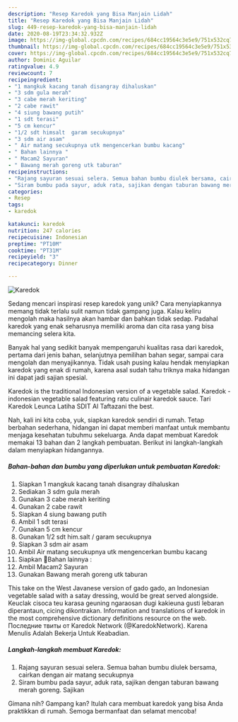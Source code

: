 ```yaml
---
description: "Resep Karedok yang Bisa Manjain Lidah"
title: "Resep Karedok yang Bisa Manjain Lidah"
slug: 449-resep-karedok-yang-bisa-manjain-lidah
date: 2020-08-19T23:34:32.932Z
image: https://img-global.cpcdn.com/recipes/684cc19564c3e5e9/751x532cq70/karedok-foto-resep-utama.jpg
thumbnail: https://img-global.cpcdn.com/recipes/684cc19564c3e5e9/751x532cq70/karedok-foto-resep-utama.jpg
cover: https://img-global.cpcdn.com/recipes/684cc19564c3e5e9/751x532cq70/karedok-foto-resep-utama.jpg
author: Dominic Aguilar
ratingvalue: 4.9
reviewcount: 7
recipeingredient:
- "1 mangkuk kacang tanah disangray dihaluskan"
- "3 sdm gula merah"
- "3 cabe merah keriting"
- "2 cabe rawit"
- "4 siung bawang putih"
- "1 sdt terasi"
- "5 cm kencur"
- "1/2 sdt himsalt  garam secukupnya"
- "3 sdm air asam"
- " Air matang secukupnya utk mengencerkan bumbu kacang"
- " Bahan lainnya "
- " Macam2 Sayuran"
- " Bawang merah goreng utk taburan"
recipeinstructions:
- "Rajang sayuran sesuai selera. Semua bahan bumbu diulek bersama, cairkan dengan air matang secukupnya"
- "Siram bumbu pada sayur, aduk rata, sajikan dengan taburan bawang merah goreng. Sajikan"
categories:
- Resep
tags:
- karedok

katakunci: karedok 
nutrition: 247 calories
recipecuisine: Indonesian
preptime: "PT10M"
cooktime: "PT31M"
recipeyield: "3"
recipecategory: Dinner

---
```



![Karedok](https://img-global.cpcdn.com/recipes/684cc19564c3e5e9/751x532cq70/karedok-foto-resep-utama.jpg)

Sedang mencari inspirasi resep karedok yang unik? Cara menyiapkannya memang tidak terlalu sulit namun tidak gampang juga. Kalau keliru mengolah maka hasilnya akan hambar dan bahkan tidak sedap. Padahal karedok yang enak seharusnya memiliki aroma dan cita rasa yang bisa memancing selera kita.

Banyak hal yang sedikit banyak mempengaruhi kualitas rasa dari karedok, pertama dari jenis bahan, selanjutnya pemilihan bahan segar, sampai cara mengolah dan menyajikannya. Tidak usah pusing kalau hendak menyiapkan karedok yang enak di rumah, karena asal sudah tahu triknya maka hidangan ini dapat jadi sajian spesial.

Karedok is the traditional Indonesian version of a vegetable salad. Karedok - indonesian vegetable salad featuring ratu culinair karedok sauce. Tari Karedok Leunca Latiha SDIT Al Taftazani the best.


Nah, kali ini kita coba, yuk, siapkan karedok sendiri di rumah. Tetap berbahan sederhana, hidangan ini dapat memberi manfaat untuk membantu menjaga kesehatan tubuhmu sekeluarga. Anda dapat membuat Karedok memakai 13 bahan dan 2 langkah pembuatan. Berikut ini langkah-langkah dalam menyiapkan hidangannya.

<!--inarticleads1-->

##### Bahan-bahan dan bumbu yang diperlukan untuk pembuatan Karedok:

1. Siapkan 1 mangkuk kacang tanah disangray dihaluskan
1. Sediakan 3 sdm gula merah
1. Gunakan 3 cabe merah keriting
1. Gunakan 2 cabe rawit
1. Siapkan 4 siung bawang putih
1. Ambil 1 sdt terasi
1. Gunakan 5 cm kencur
1. Gunakan 1/2 sdt him.salt / garam secukupnya
1. Siapkan 3 sdm air asam
1. Ambil  Air matang secukupnya utk mengencerkan bumbu kacang
1. Siapkan  🔴Bahan lainnya :
1. Ambil  Macam2 Sayuran
1. Gunakan  Bawang merah goreng utk taburan


This take on the West Javanese version of gado gado, an Indonesian vegetable salad with a satay dressing, would be great served alongside. Keuclak cisoca teu karasa geuning ngaraosan dugi kakieuna gusti lebaran diperantaun, cicing dikontrakan. Information and translations of karedok in the most comprehensive dictionary definitions resource on the web. Последние твиты от Karedok Network (@KaredokNetwork). Karena Menulis Adalah Bekerja Untuk Keabadian. 

<!--inarticleads2-->

##### Langkah-langkah membuat Karedok:

1. Rajang sayuran sesuai selera. Semua bahan bumbu diulek bersama, cairkan dengan air matang secukupnya
1. Siram bumbu pada sayur, aduk rata, sajikan dengan taburan bawang merah goreng. Sajikan




Gimana nih? Gampang kan? Itulah cara membuat karedok yang bisa Anda praktikkan di rumah. Semoga bermanfaat dan selamat mencoba!
